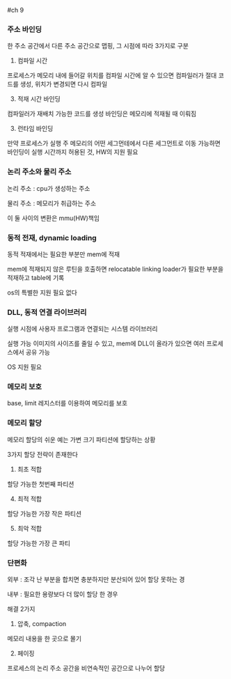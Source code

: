 #ch 9

### 주소 바인딩

한 주소 공간에서 다른 주소 공간으로 맵핑, 그 시점에 따라 3가지로 구분

1. 컴파일 시간

프로세스가 메모리 내에 들어갈 위치를 컴파일 시간에 알 수 있으면 컴파일러가 절대 코드를 생성, 위치가 변경되면 다시 컴파일

3. 적재 시간 바인딩

컴파일러가 재배치 가능한 코드를 생성 바인딩은 메모리에 적재될 때 이뤄짐

3. 런타임 바인딩

만약 프로세스가 실행 주 메모리의 어떤 세그먼테에서 다른 세그먼트로 이동 가능하면 바인딩이 실행 시간까지 허용된 것, HW의 지원 필요

### 논리 주소와 물리 주소

논리 주소 : cpu가 생성하는 주소

물리 주소 : 메모리가 취급하는 주소

이 둘 사이의 변환은 mmu(HW)책임

### 동적 전재, dynamic loading

동적 적재에서는 필요한 부분만 mem에 적재

mem에 적재되지 않은 루틴을 호출하면 relocatable linking loader가 필요한 부분을 적재하고 table에 기록

os의 특별한 지원 필요 없다

### DLL, 동적 연결 라이브러리

실행 시점에 사용자 프로그램과 연결되는 시스템 라이브러리

실행 가능 이미지의 사이즈를 줄일 수 있고, mem에 DLL이 올라가 있으면 여러 프로세스에서 공유 가능

OS 지원 필요

### 메모리 보호

base, limit 레지스터를 이용하여 메모리를 보호

### 메모리 할당

메모리 할당의 쉬운 예는 가변 크기 파티션에 할당하는 상황

3가지 할당 전략이 존재한다

1. 최초 적합

할당 가능한 첫번째 파티션

4. 최적 적합

할당 가능한 가장 작은 파티션

5. 최악 적합

할당 가능한 가장 큰 파티

### 단편화

외부 : 조각 난 부분을 합치면 충분하지만 분산되어 있어 할당 못하는 경

내부 : 필요한 용량보다 더 많이 할당 한 경우

해결 2가지

1. 압축, compaction

메모리 내용을 한 곳으로 몰기

2. 페이징

프로세스의 논리 주소 공간을 비연속적인 공간으로 나누어 할당